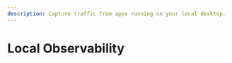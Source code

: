 ```yaml
---
description: Capture traffic from apps running on your local desktop.
---
```


# Local Observability

